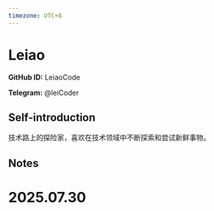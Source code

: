 ```yaml
---
timezone: UTC+8
---
```


# Leiao

**GitHub ID:** LeiaoCode

**Telegram:** @leiCoder

## Self-introduction

技术路上的探险家，喜欢在技术领域中不断探索和尝试新鲜事物。

## Notes

<!-- Content_START -->

# 2025.07.30


<!-- Content_END -->
